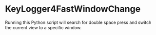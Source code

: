 # KeyLogger4FastWindowChange
Running this Python script will search for double space press and switch the current view to a specific window.
